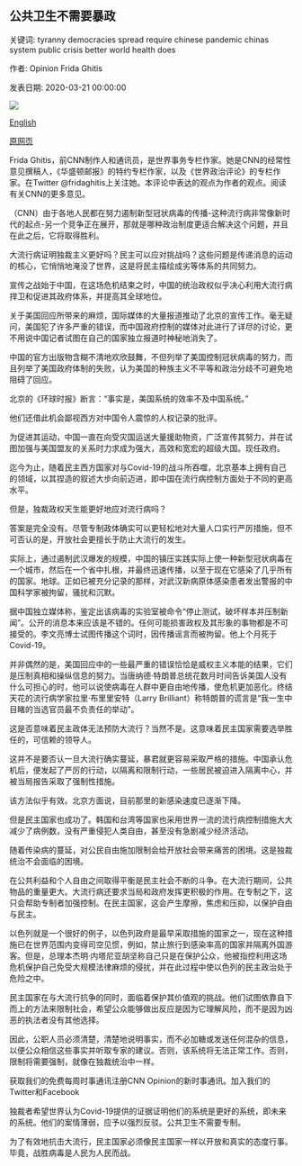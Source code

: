 ## 公共卫生不需要暴政

关键词: tyranny democracies spread require chinese pandemic chinas system public crisis better world health does

作者: Opinion Frida Ghitis

发表日期: 2020-03-21 00:00:00

![](https://cdn.cnn.com/cnnnext/dam/assets/191213092708-trump-xi-jinping-file-super-tease.jpg)

[English](Public%20health%20does%20not%20require%20tyranny.md)

[原网页](https://edition.cnn.com/2020/03/21/opinions/public-health-does-not-require-tyranny-ghitis/index.html)

Frida Ghitis，前CNN制作人和通讯员，是世界事务专栏作家。她是CNN的经常性意见撰稿人，《华盛顿邮报》的特约专栏作家，以及《世界政治评论》的专栏作家。在Twitter @fridaghitis上关注她。本评论中表达的观点为作者的观点。阅读有关CNN的更多意见。

（CNN）由于各地人民都在努力遏制新型冠状病毒的传播-这种流行病非常像新时代的起点-另一个竞争正在展开，那就是哪种政治制度更适合解决这个问题，并且在此之后，它将取得胜利。

大流行病证明独裁主义更好吗？民主可以应对挑战吗？这些问题是传递消息的运动的核心，它悄悄地淹没了世界，这是将民主描绘成劣等体系的共同努力。

宣传之战始于中国，在这场危机结束之时，中国的统治政权似乎决心利用大流行病捍卫和促进其政府体系，并提高其全球地位。

关于美国回应所带来的麻烦，国际媒体的大量报道推动了北京的宣传工作。毫无疑问，美国犯了许多严重的错误，而中国政府控制的媒体对此进行了详尽的讨论，更不用说中国记者试图在自己的国家独立报道时神秘地消失了。

中国的官方出版物含糊不清地欢欣鼓舞，不但列举了美国控制冠状病毒的努力，而且列举了美国政府体制的失败，认为美国的种族主义不平等和政治分歧不可避免地阻碍了回应。

北京的《环球时报》断言：“事实是，美国系统的效率不及中国系统。”

他们还借此机会鄙视西方对中国令人震惊的人权记录的批评。

为促进其运动，中国一直在向受灾国运送大量援助物资，广泛宣传其努力，并在试图加强与美国盟友的关系时力求成为强大，高效和宽宏的超级大国。现任政府。

迄今为止，随着民主西方国家对与Covid-19的战斗所吞噬，北京基本上拥有自己的领域，以其捏造的叙述大步向前迈进，即中国在流行病控制方面处于不同的更高水平。

但是，独裁政权天生能更好地应对流行病吗？

答案是完全没有。尽管专制政体确实可以更轻松地对大量人口实行严厉措施，但不可否认的是，开放社会更擅长于防止大流行的发生。

实际上，通过遏制武汉爆发的规模，中国的镇压实践实际上使一种新型冠状病毒在一个城市，然后在一个省中扎根，并最终迅速传播，以至于现在它感染了几乎所有的国家。地球。正如已被充分记录的那样，对武汉新病原体感染患者发出警报的中国科学家被拘留，骚扰和沉默。

据中国独立媒体称，鉴定出该病毒的实验室被命令“停止测试，破坏样本并压制新闻”。公开的消息本来应该是不错的。任何可能损害政权及其形象的事物都是不可接受的。李文亮博士试图传播这个词时，因传播谣言而被拘留。他上个月死于Covid-19。

并非偶然的是，美国回应中的一些最严重的错误恰恰是威权主义本能的结果，它们是压制真相和操纵信息的努力。当唐纳德·特朗普总统花数月时间告诉美国人没有什么可担心的时，他可以说使病毒在人群中更自由地传播，使危机更加恶化。终结天花的流行病学家拉里·布里里安特（Larry Brilliant）称特朗普的谎言是“我一生中目睹的当选官员最不负责任的举动”。

这是否意味着民主政体无法预防大流行？当然不是。这意味着民主国家需要选举胜任的，可信赖的领导人。

这并不是要否认一旦大流行确实蔓延，暴君就更容易采取严格的措施。中国承认危机后，便发起了严厉的行动，以隔离和限制行动，一些居民被迫进入隔离中心，并被当局报告采取了强制性措施。

该方法似乎有效。北京方面说，目前那里的新感染速度已逐渐下降。

但是民主国家也成功了。韩国和台湾等国家也采用世界一流的流行病控制措施大大减少了病例数，没有严重侵犯人类自由，甚至没有急剧减少经济活动。

随着传染病的蔓延，对公民自由施加限制会给开放社会带来痛苦的困境。这是独裁统治不会面临的困境。

在公共利益和个人自由之间取得平衡是民主社会不断的斗争。在大流行期间，公共物品的重量更大。大流行病还要求当局和政府发挥更积极的作用。在专制之下，这只会帮助专制者加强控制。在民主国家，这会产生摩擦，焦虑和压抑，以保护自由与民主。

以色列就是一个很好的例子，以色列政府是最早采取措施的国家之一，现在这种措施已在世界范围内变得司空见惯，例如，禁止旅行到感染率高的国家并隔离外国游客。但是，总理本杰明·内塔尼亚胡坚称自己只是在保护公众，他被指控利用这场危机保护自己免受大规模法律麻烦的侵扰，并在此过程中使以色列的民主政治处于危险之中。

民主国家在与大流行抗争的同时，面临着保护其价值观的挑战。他们试图依靠自下而上的方法来限制社会，希望公众能够做出反应是因为它理解风险，而不是因为凶恶的执法者没有其他选择。

因此，公职人员必须清楚，清楚地说明事实，而不必加糖或发送任何混杂的信息，以便公众相信这些事实并听取专家的建议。否则，该系统将无法正常工作。否则，限制将需要强制，就像在独裁统治中一样。

获取我们的免费每周时事通讯注册CNN Opinion的新时事通讯。加入我们的Twitter和Facebook

独裁者希望世界认为Covid-19提供的证据证明他们的系统是更好的系统，即未来的系统。他们的案情薄弱，应予以强烈反驳。公共卫生不需要专制。

为了有效地抗击大流行，民主国家必须像民主国家一样以开放和真实的态度行事。毕竟，战胜病毒是人民为人民而战。